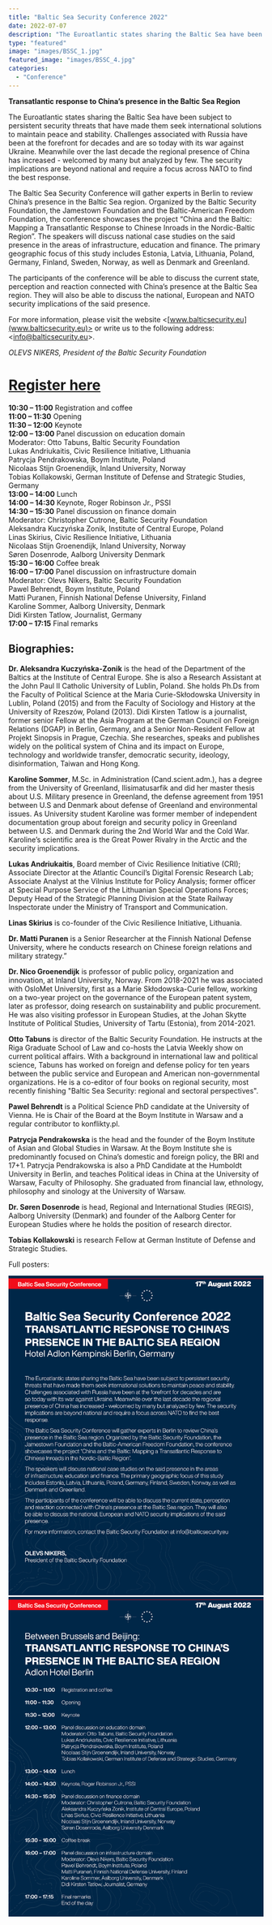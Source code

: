```yaml
---
title: "Baltic Sea Security Conference 2022"
date: 2022-07-07
description: "The Euroatlantic states sharing the Baltic Sea have been subject to persistent security threats that have made them seek international solutions to maintain peace and stability. Challenges associated with Russia have been at the forefront for decades and are so today with its war against Ukraine. Meanwhile over the last decade the regional presence of China has increased - welcomed by many but analyzed by few. The security implications are beyond national and require a focus across NATO to find the best response."
type: "featured"
image: "images/BSSC_1.jpg"
featured_image: "images/BSSC_4.jpg"
categories: 
  - "Conference"
---
```


**Transatlantic response to China’s presence in the Baltic Sea Region**

The Euroatlantic states sharing the Baltic Sea have been subject to persistent security threats that have made them seek international solutions to maintain peace and stability. Challenges associated with Russia have been at the forefront for decades and are so today with its war against Ukraine. Meanwhile over the last decade the regional presence of China has increased - welcomed by many but analyzed by few. The security implications are beyond national and require a focus across NATO to find the best response.

The Baltic Sea Security Conference will gather experts in Berlin to review China’s presence in the Baltic Sea region. Organized by the Baltic Security Foundation, the Jamestown Foundation and the Baltic-American Freedom Foundation, the conference showcases the project “China and the Baltic: Mapping a Transatlantic Response to Chinese Inroads in the Nordic-Baltic Region”. The speakers will discuss national case studies on the said presence in the areas of infrastructure, education and finance. The primary geographic focus of this study includes Estonia, Latvia, Lithuania, Poland, Germany, Finland, Sweden, Norway, as well as Denmark and Greenland.

The participants of the conference will be able to discuss the current state, perception and reaction connected with China’s presence at the Baltic Sea region. They will also be able to discuss the national, European and NATO security implications of the said presence.

For more information, please visit the website <[www.balticsecurity.eu](www.balticsecurity.eu)> or write us to the
following address: <[info@balticsecurity.eu](info@balticsecurity.eu)>.


_OLEVS NIKERS, President of the Baltic Security Foundation_


# [Register here](https://forms.gle/xFfWVPHLvPsTydRV7)

<!-- Conference Program [PDF](../images/Baltic_Sea_Security_Conference.pdf) -->

**10:30 – 11:00** Registration and coffee <br>
**11:00 – 11:30** Opening <br>
**11:30 – 12:00** Keynote <br>
**12:00 – 13:00** Panel discussion on education domain <br>
Moderator: Otto Tabuns, Baltic Security Foundation <br>
Lukas Andriukaitis, Civic Resilience Initiative, Lithuania <br>
Patrycja Pendrakowska, Boym Institute, Poland <br>
Nicolaas Stijn Groenendijk, Inland University, Norway <br>
Tobias Kollakowski, German Institute of Defense and Strategic Studies, Germany <br>
**13:00 – 14:00** Lunch <br>
**14:00 – 14:30** Keynote, Roger Robinson Jr., PSSI <br>
**14:30 – 15:30** Panel discussion on finance domain <br>
Moderator: Christopher Cutrone, Baltic Security Foundation <br>
Aleksandra Kuczyńska Zonik, Institute of Central Europe, Poland <br>
Linas Skirius, Civic Resilience Initiative, Lithuania <br>
Nicolaas Stijn Groenendijk, Inland University, Norway <br>
Søren Dosenrode, Aalborg University Denmark <br>
**15:30 – 16:00** Coffee break <br>
**16:00 – 17:00** Panel discussion on infrastructure domain <br>
Moderator: Olevs Nikers, Baltic Security Foundation <br>
Pawel Behrendt, Boym Institute, Poland <br>
Matti Puranen, Finnish National Defense University, Finland <br>
Karoline Sommer, Aalborg University, Denmark <br>
Didi Kirsten Tatlow, Journalist, Germany <br>
**17:00 – 17:15** Final remarks <br>

## Biographies:

**Dr. Aleksandra Kuczyńska-Zonik** is the head of the Department of the Baltics at the Institute of Central Europe. She is also a Research Assistant at the John Paul II Catholic University of Lublin, Poland. She holds Ph.Ds from the Faculty of Political Science at the Maria Curie-Skłodowska University in Lublin, Poland (2015) and from the Faculty of Sociology and History at the University of Rzeszów, Poland (2013). Didi Kirsten Tatlow is a journalist, former senior Fellow at the Asia Program at the German Council on Foreign Relations (DGAP) in Berlin, Germany, and a Senior Non-Resident Fellow at Projekt Sinopsis in Prague, Czechia. She researches, speaks and publishes widely on the political system of China and its impact on Europe, technology and worldwide transfer, democratic security, ideology, disinformation, Taiwan and Hong Kong.

**Karoline Sommer**, M.Sc. in Administration (Cand.scient.adm.), has a degree from the University of Greenland, Ilisimatusarfik and did her master thesis about U.S. Military presence in Greenland, the defense agreement from 1951 between U.S and Denmark about defense of Greenland and environmental issues. As University student Karoline was former member of independent documentation group about foreign and security policy in Greenland between U.S. and Denmark during the 2nd World War and the Cold War. Karoline’s scientific area is the Great Power Rivalry in the Arctic and the security implications.

**Lukas Andriukaitis**, Board member of Civic Resilience Initiative (CRI); Associate Director at the Atlantic Council’s Digital Forensic Research Lab; Associate Analyst at the Vilnius Institute for Policy Analysis; former officer at Special Purpose Service of the Lithuanian Special Operations Forces; Deputy Head of the Strategic Planning Division at the State Railway Inspectorate under the Ministry of Transport and Communication.

**Linas Skirius** is co-founder of the Civic Resilience Initiative, Lithuania.

**Dr. Matti Puranen** is a Senior Researcher at the Finnish National Defense University, where he conducts research on Chinese foreign relations and military strategy.”

**Dr. Nico Groenendijk** is professor of public policy, organization and innovation, at Inland University, Norway. From 2018-2021 he was associated with OsloMet University, first as a Marie Skłodowska-Curie fellow, working on a two-year project on the governance of the European patent system, later as professor, doing research on sustainability and public procurement. He was also visiting professor in European Studies, at the Johan Skytte Institute of Political Studies, University of Tartu (Estonia), from 2014-2021.

**Otto Tabuns** is director of the Baltic Security Foundation. He instructs at the Riga Graduate School of Law and co-hosts the Latvia Weekly show on current political affairs. With a background in international law and political science, Tabuns has worked on foreign and defense policy for ten years between the public service and European and American non-governmental organizations. He is a co-editor of four books on regional security, most recently finishing "Baltic Sea Security: regional and sectoral perspectives".

**Pawel Behrendt** is a Political Science PhD candidate at the University of Vienna. He is Chair of the Board at the Boym Institute in Warsaw and a regular contributor to konflikty.pl.

**Patrycja Pendrakowska** is the head and the founder of the Boym Institute of Asian and Global Studies in Warsaw. At the Boym Institute she is predominantly focused on China’s domestic and foreign policy, the BRI and 17+1. Patrycja Pendrakowska is also a PhD Candidate at the Humboldt University in Berlin, and teaches Political ideas in China at the University of Warsaw, Faculty of Philosophy. She graduated from financial law, ethnology, philosophy and sinology at the University of Warsaw.

**Dr. Søren Dosenrode** is head, Regional and International Studies (REGIS), Aalborg University (Denmark) and founder of the Aalborg Center for European Studies where he holds the position of research director.

**Tobias Kollakowski** is research Fellow at German Institute of Defense and Strategic Studies.

Full posters:

![BSSC Poster](../images/BSSC_3.jpg)
![BSSC Poster](../images/BSSC_2.jpg)

